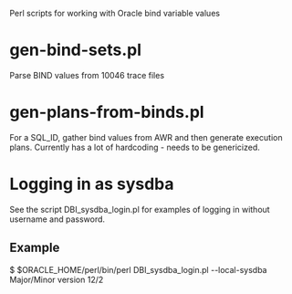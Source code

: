 Perl scripts for working with Oracle bind variable values

# gen-bind-sets.pl

Parse BIND values from 10046 trace files

# gen-plans-from-binds.pl

For a SQL_ID, gather bind values from AWR and then generate execution plans.
Currently has a lot of hardcoding - needs to be genericized.

# Logging in as sysdba

See the script DBI_sysdba_login.pl for examples of logging in without username and password.

## Example

 $ $ORACLE_HOME/perl/bin/perl DBI_sysdba_login.pl --local-sysdba
 Major/Minor version 12/2


